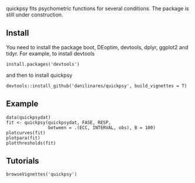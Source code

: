 <!-- README.md is generated from README.Rmd. Please edit that file -->



quickpsy fits psychometric functions for several conditions. The package is still under construction.

Install
-------

You need to install the package boot, DEoptim, devtools, dplyr, ggplot2 and tidyr. For example, to install devtools

``` {.r}
install.packages('devtools')
```

and then to install quickpsy

``` {.r}
devtools::install_github('danilinares/quickpsy', build_vignettes = T)
```

Example
-------

``` {.r}
data(quickpsydat)
fit <- quickpsy(quickpsydat, FASE, RESP,
                between = .(ECC, INTERVAL, obs), B = 100)
plotcurves(fit)
plotpara(fit)
plotthresholds(fit)
```

Tutorials
---------

``` {.r}
browseVignettes('quickpsy')
```
